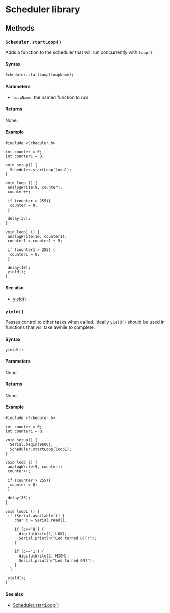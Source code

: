 # Scheduler library

## Methods

### `Scheduler.startLoop()`

Adds a function to the scheduler that will run concurrently with `loop()`.

#### Syntax 

```
Scheduler.startLoop(loopName);
```

#### Parameters

* `loopName`: the named function to run.

#### Returns

None.

#### Example

```
#include <Scheduler.h>

int counter = 0;
int counter1 = 0;

void setup() {
  Scheduler.startLoop(loop1);
}

void loop () {
 analogWrite(9, counter);
 counter++;

 if (counter > 255){
  counter = 0;
 }

 delay(33);
}

void loop1 () {
 analogWrite(10, counter1);
 counter1 = counter1 + 5;

 if (counter1 > 255) {
  counter1 = 0;
 }

 delay(10);
 yield();
}
```

#### See also

* [yield()](#yield)

### `yield()`

Passes control to other tasks when called. Ideally `yield()` should be used in functions that will take awhile to complete.

#### Syntax 

```
yield();
```

#### Parameters

None.

#### Returns

None.

#### Example

```
#include <Scheduler.h>

int counter = 0;
int counter1 = 0;

void setup() {
  Serial.begin(9600);
  Scheduler.startLoop(loop1);
}

void loop () {
 analogWrite(9, counter);
 counter++;

 if (counter > 255){
  counter = 0;
 }

 delay(33);
}

void loop1 () {
 if (Serial.available()) {
    char c = Serial.read();

    if (c=='0') {
      digitalWrite(2, LOW);
      Serial.println("Led turned OFF!");
    }

    if (c=='1') {
      digitalWrite(2, HIGH);
      Serial.println("Led turned ON!");
    }
  }

 yield();
}
```

#### See also

* [Scheduler.startLoop()](#scheduler.startloop)